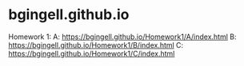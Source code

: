 # bgingell.github.io


Homework 1:
A: https://bgingell.github.io/Homework1/A/index.html
B: https://bgingell.github.io/Homework1/B/index.html
C: https://bgingell.github.io/Homework1/C/index.html
